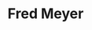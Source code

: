 ---
title: "Fred Meyer"
url: /hillsboro/fred-meyer-southeast-tualatin-valley-highway/
shop: supermarket
---